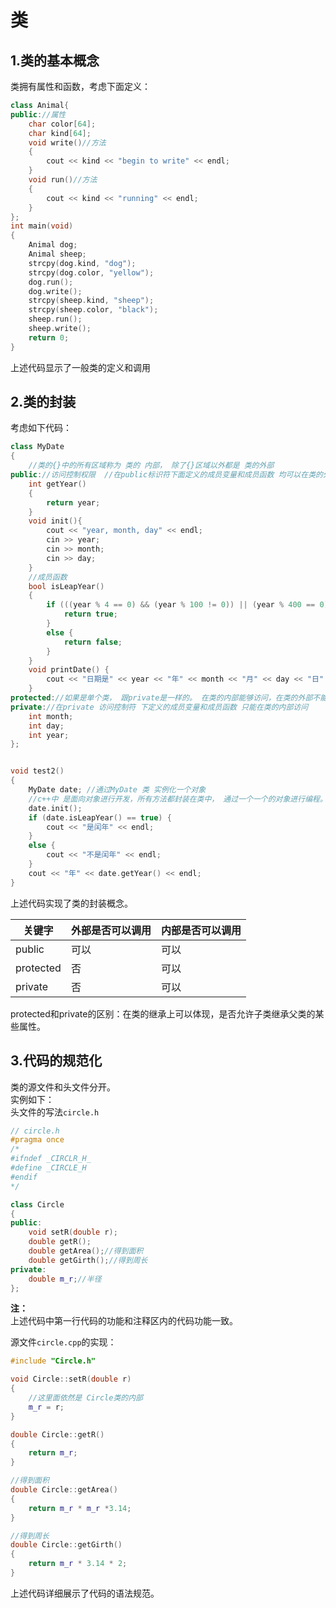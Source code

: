 # 类
## 1.类的基本概念
类拥有属性和函数，考虑下面定义：<br>
```cpp
class Animal{
public://属性
	char color[64];
	char kind[64];
	void write()//方法
	{
		cout << kind << "begin to write" << endl;
	}
	void run()//方法
	{
		cout << kind << "running" << endl;
	}
};
int main(void)
{
	Animal dog;
	Animal sheep;
	strcpy(dog.kind, "dog");
	strcpy(dog.color, "yellow");
	dog.run();
	dog.write();
	strcpy(sheep.kind, "sheep");
	strcpy(sheep.color, "black");
	sheep.run();
	sheep.write();
	return 0;
}
```

上述代码显示了一般类的定义和调用

## 2.类的封装
考虑如下代码：<br>
```cpp
class MyDate
{
	//类的{}中的所有区域称为 类的 内部， 除了{}区域以外都是 类的外部
public://访问控制权限  //在public标识符下面定义的成员变量和成员函数 均可以在类的外部和类的内部 访问
	int getYear()
	{
		return year;
	}
	void init(){
		cout << "year, month, day" << endl;
		cin >> year;
		cin >> month;
		cin >> day;
	}
	//成员函数
	bool isLeapYear()
	{
		if (((year % 4 == 0) && (year % 100 != 0)) || (year % 400 == 0)) {
			return true;
		}
		else {
			return false;
		}
	}
	void printDate() {
		cout << "日期是" << year << "年" << month << "月" << day << "日" << endl;
	}
protected://如果是单个类， 跟private是一样的。 在类的内部能够访问，在类的外部不能够访问
private://在private 访问控制符 下定义的成员变量和成员函数 只能在类的内部访问
	int month;
	int day;
	int year;
};


void test2()
{
	MyDate date; //通过MyDate 类 实例化一个对象
	//c++中 是面向对象进行开发，所有方法都封装在类中， 通过一个一个的对象进行编程。
	date.init();
	if (date.isLeapYear() == true) {
		cout << "是闰年" << endl;
	}
	else {
		cout << "不是闰年" << endl;
	}
	cout << "年" << date.getYear() << endl;
}
```
上述代码实现了类的封装概念。<br>

|关键字|外部是否可以调用|内部是否可以调用|
|-----|---------------|--------------|
|public| 可以  | 可以  |
|protected| 否  | 可以  |
|private| 否  | 可以  |

protected和private的区别：在类的继承上可以体现，是否允许子类继承父类的某些属性。<br>

## 3.代码的规范化
类的源文件和头文件分开。<br>
实例如下：<br>
头文件的写法``circle.h``<br>
```cpp
// circle.h
#pragma once
/*
#ifndef _CIRCLR_H_
#define _CIRCLE_H
#endif
*/

class Circle
{
public:
	void setR(double r);
	double getR();
	double getArea();//得到面积
	double getGirth();//得到周长
private:
	double m_r;//半径
};
```
__注：__<br>上述代码中第一行代码的功能和注释区内的代码功能一致。<br>

源文件``circle.cpp``的实现：<br>
```cpp
#include "Circle.h"

void Circle::setR(double r)
{
	//这里面依然是 Circle类的内部
	m_r = r;
}

double Circle::getR()
{
	return m_r;
}

//得到面积
double Circle::getArea()
{
	return m_r * m_r *3.14;
}

//得到周长
double Circle::getGirth()
{
	return m_r * 3.14 * 2;
}
```
上述代码详细展示了代码的语法规范。<br>
